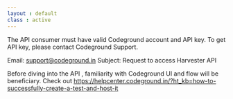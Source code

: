 ```yaml
---
layout : default
class : active
---
```


The API consumer must have valid Codeground account and API key. To get API key, please contact Codeground Support.

Email: support@codeground.in
Subject: Request to access Harvester API

Before diving into the API , familiarity with Codeground UI and flow will be beneficiary. Check out  https://helpcenter.codeground.in/?ht_kb=how-to-successfully-create-a-test-and-host-it 

